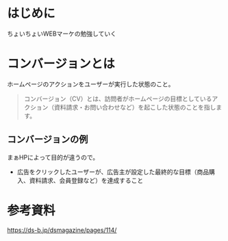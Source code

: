 # はじめに
ちょいちょいWEBマーケの勉強していく

# コンバージョンとは
ホームページのアクションをユーザーが実行した状態のこと。
> コンバージョン（CV）とは、訪問者がホームページの目標としているアクション（資料請求・お問い合わせなど）を起こした状態のことを指します。

## コンバージョンの例
まぁHPによって目的が違うので。
- 広告をクリックしたユーザーが、広告主が設定した最終的な目標（商品購入、資料請求、会員登録など）を達成すること

# 参考資料
https://ds-b.jp/dsmagazine/pages/114/
